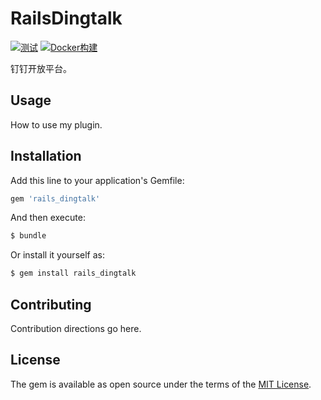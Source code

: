 # RailsDingtalk

[![测试](https://github.com/work-design/rails_dingtalk/actions/workflows/test.yml/badge.svg)](https://github.com/work-design/rails_dingtalk/actions/workflows/test.yml)
[![Docker构建](https://github.com/work-design/rails_dingtalk/actions/workflows/cd.yml/badge.svg)](https://github.com/work-design/rails_dingtalk/actions/workflows/cd.yml)

钉钉开放平台。

## Usage
How to use my plugin.

## Installation
Add this line to your application's Gemfile:

```ruby
gem 'rails_dingtalk'
```

And then execute:
```bash
$ bundle
```

Or install it yourself as:
```bash
$ gem install rails_dingtalk
```

## Contributing
Contribution directions go here.

## License
The gem is available as open source under the terms of the [MIT License](https://opensource.org/licenses/MIT).
